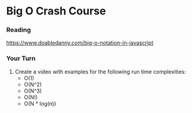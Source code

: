 # Big O Crash Course

### Reading

https://www.doabledanny.com/big-o-notation-in-javascript

### Your Turn

1. Create a video with examples for the following run time complexities:
   - O(1)
   - O(N^2)
   - O(N^3)
   - O(N!)
   - O(N \* log(n))
